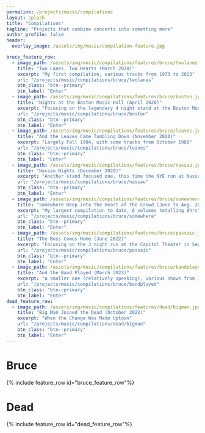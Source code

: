 ```yaml
---
permalink: /projects/music/compilations
layout: splash
title: "Compilations"
tagline: "Projects that combine concerts into something more"
author_profile: false
header:
  overlay_image: /assets/img/music/compilation-feature.jpg

bruce_feature_row:
  - image_path: /assets/img/music/compilations/features/bruce/twolanes.jpg
    title: "Two Lanes, Two Hearts (March 2020)"
    excerpt: "My first compilation, various tracks from 1973 to 2013"
    url: "/projects/music/compilations/bruce/twolanes"
    btn_class: "btn--primary"
    btn_label: "Enter"
  - image_path: /assets/img/music/compilations/features/bruce/boston.jpg
    title: "Nights at the Boston Music Hall (April 2020)"
    excerpt: "Focusing on the legendary 4 night stand at the Boston Music Hall in March 1977"
    url: "/projects/music/compilations/bruce/boston"
    btn_class: "btn--primary"
    btn_label: "Enter"
  - image_path: /assets/img/music/compilations/features/bruce/leaves.jpg
    title: "And the Leaves Came Tumbling Down (November 2020)"
    excerpt: "Largely Fall 1984, with some tracks from October 1980"
    url: "/projects/music/compilations/bruce/leaves"
    btn_class: "btn--primary"
    btn_label: "Enter"
  - image_path: /assets/img/music/compilations/features/bruce/nassau.jpg
    title: "Nassau Nights (December 2020)"
    excerpt: "Another stand focused one, this time the NYE run at Nassau Coliseum in Dec. 1980"
    url: "/projects/music/compilations/bruce/nassau"
    btn_class: "btn--primary"
    btn_label: "Enter"
  - image_path: /assets/img/music/compilations/features/bruce/somewhere.jpg
    title: "Somewhere Deep into The Heart of the Crowd (June to Aug. 2021)"
    excerpt: "My largest compilation to date, 6 volumes totalling 8hrs"
    url: "/projects/music/compilations/bruce/somewhere"
    btn_class: "btn--primary"
    btn_label: "Enter"
  - image_path: /assets/img/music/compilations/features/bruce/passaic.jpg
    title: "The Boss Comes Home (June 2022)"
    excerpt: "Focusing on the 3 night run at the Capitol Theater in Sept. 1978"
    url: "/projects/music/compilations/bruce/passaic"
    btn_class: "btn--primary"
    btn_label: "Enter"
  - image_path: /assets/img/music/compilations/features/bruce/bandplayed.jpg
    title: "And the Band Played (March 2023)"
    excerpt: "A smaller one (relatively speaking), various shows from 1973/74"
    url: "/projects/music/compilations/bruce/bandplayed"
    btn_class: "btn--primary"
    btn_label: "Enter"
dead_feature_row:
  - image_path: /assets/img/music/compilations/features/dead/bigman.jpg
    title: "Big Man Joined the Dead (October 2022)"
    excerpt: "When the Change Was Made Uptown"
    url: "/projects/music/compilations/dead/bigman"
    btn_class: "btn--primary"
    btn_label: "Enter"
---
```


# Bruce
{% include feature_row id="bruce_feature_row"%}

# Dead
{% include feature_row id="dead_feature_row"%}
